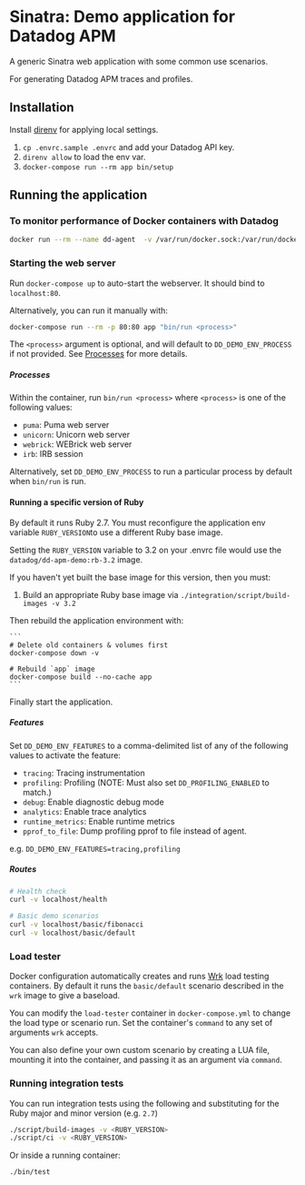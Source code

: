 # Sinatra: Demo application for Datadog APM

A generic Sinatra web application with some common use scenarios.

For generating Datadog APM traces and profiles.

## Installation

Install [direnv](https://github.com/direnv/direnv) for applying local settings.

1. `cp .envrc.sample .envrc` and add your Datadog API key.
2. `direnv allow` to load the env var.
4. `docker-compose run --rm app bin/setup`

## Running the application

### To monitor performance of Docker containers with Datadog

```sh
docker run --rm --name dd-agent  -v /var/run/docker.sock:/var/run/docker.sock:ro -v /proc/:/host/proc/:ro -v /sys/fs/cgroup/:/host/sys/fs/cgroup:ro -e API_KEY=$DD_API_KEY datadog/docker-dd-agent:latest
```

### Starting the web server

Run `docker-compose up` to auto-start the webserver. It should bind to `localhost:80`.

Alternatively, you can run it manually with:

```sh
docker-compose run --rm -p 80:80 app "bin/run <process>"
```

The `<process>` argument is optional, and will default to `DD_DEMO_ENV_PROCESS` if not provided. See [Processes](#processes) for more details.

##### Processes

Within the container, run `bin/run <process>` where `<process>` is one of the following values:

 - `puma`: Puma web server
 - `unicorn`: Unicorn web server
 - `webrick`: WEBrick web server
 - `irb`: IRB session

 Alternatively, set `DD_DEMO_ENV_PROCESS` to run a particular process by default when `bin/run` is run.

 #### Running a specific version of Ruby

By default it runs Ruby 2.7. You must reconfigure the application env variable `RUBY_VERSION`to use a different Ruby base image.

Setting the `RUBY_VERSION` variable to 3.2 on your .envrc file would use the `datadog/dd-apm-demo:rb-3.2` image.

If you haven't yet built the base image for this version, then you must:

1. Build an appropriate Ruby base image via `./integration/script/build-images -v 3.2`

Then rebuild the application environment with:

    ```
    # Delete old containers & volumes first
    docker-compose down -v

    # Rebuild `app` image
    docker-compose build --no-cache app
    ```

Finally start the application.

##### Features

Set `DD_DEMO_ENV_FEATURES` to a comma-delimited list of any of the following values to activate the feature:

 - `tracing`: Tracing instrumentation
 - `profiling`: Profiling (NOTE: Must also set `DD_PROFILING_ENABLED` to match.)
 - `debug`: Enable diagnostic debug mode
 - `analytics`: Enable trace analytics
 - `runtime_metrics`: Enable runtime metrics
 - `pprof_to_file`: Dump profiling pprof to file instead of agent.

e.g. `DD_DEMO_ENV_FEATURES=tracing,profiling`

##### Routes

```sh
# Health check
curl -v localhost/health

# Basic demo scenarios
curl -v localhost/basic/fibonacci
curl -v localhost/basic/default
```

### Load tester

Docker configuration automatically creates and runs [Wrk](https://github.com/wg/wrk) load testing containers. By default it runs the `basic/default` scenario described in the `wrk` image to give a baseload.

You can modify the `load-tester` container in `docker-compose.yml` to change the load type or scenario run. Set the container's `command` to any set of arguments `wrk` accepts.

You can also define your own custom scenario by creating a LUA file, mounting it into the container, and passing it as an argument via `command`.

### Running integration tests

You can run integration tests using the following and substituting for the Ruby major and minor version (e.g. `2.7`)

```sh
./script/build-images -v <RUBY_VERSION>
./script/ci -v <RUBY_VERSION>
```

Or inside a running container:

```sh
./bin/test
```

